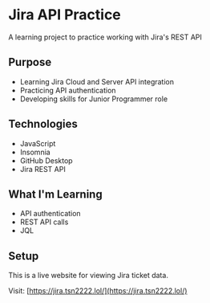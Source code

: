 # Jira API Practice

A learning project to practice working with Jira's REST API

## Purpose

- Learning Jira Cloud and Server API integration
- Practicing API authentication
- Developing skills for Junior Programmer role

## Technologies

- JavaScript
- Insomnia
- GitHub Desktop
- Jira REST API

## What I'm Learning

- API authentication
- REST API calls
- JQL

## Setup

This is a live website for viewing Jira ticket data.

Visit: [https://jira.tsn2222.lol/](https://jira.tsn2222.lol/)
